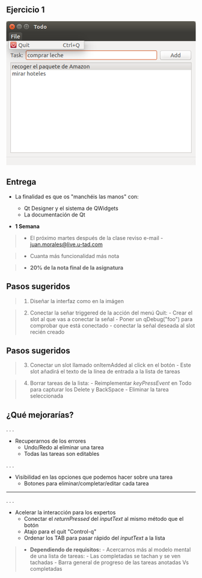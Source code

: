 ## Ejercicio 1 ##

  ![TODO con QWidgets](todo-c++.png)

## Entrega ##

- La finalidad es que os "manchéis las manos" con:
	- Qt Designer y el sistema de QWidgets
	- La documentación de Qt

- **1 Semana**

>- El próximo martes después de la clase reviso e-mail
    - juan.morales@live.u-tad.com

>- Cuanta más funcionalidad más nota

>- **20% de la nota final de la asignatura**

## Pasos sugeridos ##

>1. Diseñar la interfaz como en la imágen

>2. Conectar la señar triggered de la acción del menú Quit:
    - Crear el slot al que vas a conectar la señal
    - Poner un qDebug("foo") para comprobar que está conectado
    - conectar la señal deseada al slot recién creado

## Pasos sugeridos ##

>3. Conectar un slot llamado onItemAdded al click en el botón
    - Este slot añadirá el texto de la línea de entrada a la lista de tareas

>4. Borrar tareas de la lista:
    - Reimplementar *keyPressEvent* en Todo para capturar los Delete y BackSpace
    - Eliminar la tarea seleccionada

## ¿Qué mejorarías? ##

. . .

* Recuperarnos de los errores
    - Undo/Redo al eliminar una tarea
	- Todas las tareas son editables

. . .

* Visibilidad en las opciones que podemos hacer sobre una tarea
	- Botones para eliminar/completar/editar cada tarea

-----------------------
. . .

* Acelerar la interacción para los expertos
	- Conectar el *returnPressed* del *inputText* al mismo método que el botón
	- Atajo para el quit "Control-q"
	- Ordenar los TAB para pasar rápido del *inputText* a la lista

>- **Dependiendo de requisitos:**
    - Acercarnos más al modelo mental de una lista de tareas:
	    - Las completadas se tachan y se ven tachadas
    - Barra general de progreso de las tareas anotadas Vs completadas
